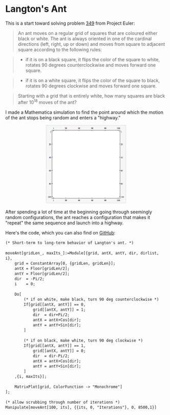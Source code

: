 # Langton's Ant 

This is a start toward solving problem [349](http://projecteuler.net/problem=349) from Project Euler:

> An ant moves on a regular grid of squares that are coloured either black or white. The ant is always oriented in one of the cardinal directions (left, right, up or down) and moves from square to adjacent square according to the following rules:

> - if it is on a black square, it flips the color of the square to white, rotates 90 degrees counterclockwise and moves forward one square.

> - if it is on a white square, it flips the color of the square to black, rotates 90 degrees clockwise and moves forward one square.

> Starting with a grid that is entirely white, how many squares are black after $10^{18}$ moves of the ant?

I made a Mathematica simulation to find the point around which the motion of the ant stops being random and enters a "highway."

<center><img src="ant.gif" width="250px"/></center>

After spending a lot of time at the beginning going through seemingly random configurations, the ant reaches a configuration that makes it "repeat" the same sequence and launch into a highway.

Here's the code, which you can also find on [GitHub](https://raw.github.com/sbool/iterant):

    (* Short-term to long-term behavior of Langton's ant. *)

    moveAnt[gridLen_, maxIts_]:=Module[{grid, antX, antY, dir, dirlist, i},
        grid = ConstantArray[0, {gridLen, gridLen}];
        antX = Floor[gridLen/2];
        antY = Floor[gridLen/2];
        dir  = -Pi/2;
        i    = 0;

        Do[
            (* if on white, make black, turn 90 deg counterclockwise *)
            If[grid[[antX, antY]] == 0,
                grid[[antX, antY]] = 1;
                dir  = dir+Pi/2;
                antX = antX+Cos[dir];
                antY = antY+Sin[dir];
            ]

            (* if on black, make white, turn 90 deg clockwise *)
            If[grid[[antX, antY]] == 1,
                grid[[antX, antY]] = 0;
                dir  = dir-Pi/2;
                antX = antX+Cos[dir];
                antY = antY+Sin[dir];
            ]
        ,{i, maxIts}];

        MatrixPlot[grid, ColorFunction -> "Monochrome"]
    ];

    (* allow scrubbing through number of iterations *)
    Manipulate[moveAnt[100, its], {{its, 0, "Iterations"}, 0, 8500,1}]
